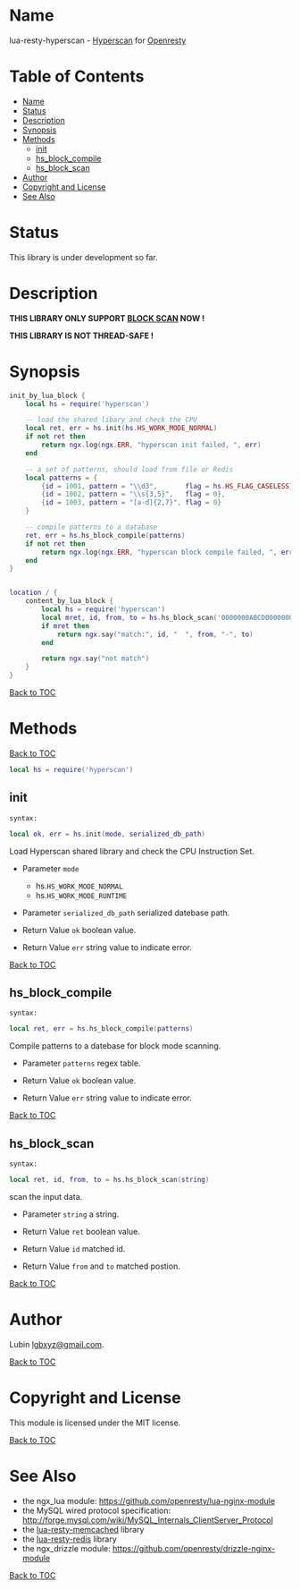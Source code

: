 Name
====

lua-resty-hyperscan - [Hyperscan](https://github.com/intel/hyperscan) for [Openresty](https://github.com/openresty/openresty)

Table of Contents
=================

* [Name](#name)
* [Status](#status)
* [Description](#description)
* [Synopsis](#synopsis)
* [Methods](#methods)
  * [init](#init)
  * [hs_block_compile](#hs_block_compile)
  * [hs_block_scan](#hs_block_scan)
* [Author](#author)
* [Copyright and License](#copyright-and-license)
* [See Also](#see-also)

Status
======

This library is under development so far.

Description
===========

**THIS LIBRARY ONLY SUPPORT [BLOCK SCAN](http://intel.github.io/hyperscan/dev-reference/api_files.html#c.HS_MODE_BLOCK) NOW !**

**THIS LIBRARY IS NOT THREAD-SAFE !**

Synopsis
========

```lua
init_by_lua_block {
    local hs = require('hyperscan')

    -- load the shared libary and check the CPU
    local ret, err = hs.init(hs.HS_WORK_MODE_NORMAL)
    if not ret then
        return ngx.log(ngx.ERR, "hyperscan init failed, ", err)
    end

    -- a set of patterns, should load from file or Redis
    local patterns = {
        {id = 1001, pattern = "\\d3",       flag = hs.HS_FLAG_CASELESS},
        {id = 1002, pattern = "\\s{3,5}",   flag = 0},
        {id = 1003, pattern = "[a-d]{2,7}", flag = 0}
    }

    -- compile patterns to a database
    ret, err = hs.hs_block_compile(patterns)
    if not ret then
        return ngx.log(ngx.ERR, "hyperscan block compile failed, ", err)
    end
}


location / {
    content_by_lua_block {
        local hs = require('hyperscan')
        local mret, id, from, to = hs.hs_block_scan('0000000ABCD000000000abcd1122')
        if mret then
            return ngx.say("match:", id, "  ", from, "-", to)
        end

        return ngx.say("not match")
    }
}
```

[Back to TOC](#table-of-contents)

Methods
=======

[Back to TOC](#table-of-contents)


```lua
local hs = require('hyperscan')
```

init
---

`syntax:`
```lua
local ok, err = hs.init(mode, serialized_db_path)
```

Load Hyperscan shared library and check the CPU Instruction Set.
* Parameter `mode`
    - hs.`HS_WORK_MODE_NORMAL`
    - hs.`HS_WORK_MODE_RUNTIME`

* Parameter `serialized_db_path`
    serialized datebase path.

* Return Value `ok`
    boolean value.

* Return Value `err`
    string value to indicate error.

[Back to TOC](#table-of-contents)

hs_block_compile
-------

`syntax:`
```lua
local ret, err = hs.hs_block_compile(patterns)
```

Compile patterns to a datebase for block mode scanning.


* Parameter `patterns`
    regex table.

* Return Value `ok`
    boolean value.

* Return Value `err`
    string value to indicate error.
  
[Back to TOC](#table-of-contents)

hs_block_scan
----------

`syntax:`
```lua
local ret, id, from, to = hs.hs_block_scan(string)
```

scan the input data.

* Parameter `string`
    a string.

* Return Value `ret`
    boolean value.

* Return Value `id`
    matched id.

* Return Value `from` and `to`
    matched postion.

[Back to TOC](#table-of-contents)

Author
======

Lubin <lgbxyz@gmail.com>.

[Back to TOC](#table-of-contents)

Copyright and License
=====================

This module is licensed under the MIT license.

[Back to TOC](#table-of-contents)

See Also
========

* the ngx_lua module: https://github.com/openresty/lua-nginx-module
* the MySQL wired protocol specification: http://forge.mysql.com/wiki/MySQL_Internals_ClientServer_Protocol
* the [lua-resty-memcached](https://github.com/agentzh/lua-resty-memcached) library
* the [lua-resty-redis](https://github.com/agentzh/lua-resty-redis) library
* the ngx_drizzle module: https://github.com/openresty/drizzle-nginx-module

[Back to TOC](#table-of-contents)

